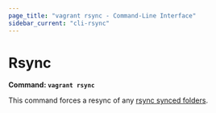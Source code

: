 ```yaml
---
page_title: "vagrant rsync - Command-Line Interface"
sidebar_current: "cli-rsync"
---
```


# Rsync

**Command: `vagrant rsync`**

This command forces a resync of any
[rsync synced folders](/docs/synced-folders/rsync.html).
